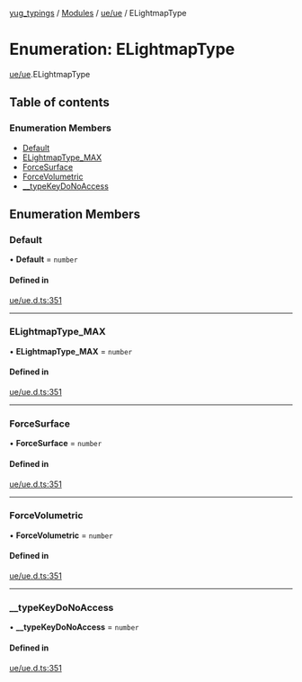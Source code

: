 [yug_typings](../README.md) / [Modules](../modules.md) / [ue/ue](../modules/ue_ue.md) / ELightmapType

# Enumeration: ELightmapType

[ue/ue](../modules/ue_ue.md).ELightmapType

## Table of contents

### Enumeration Members

- [Default](ue_ue.ELightmapType.md#default)
- [ELightmapType\_MAX](ue_ue.ELightmapType.md#elightmaptype_max)
- [ForceSurface](ue_ue.ELightmapType.md#forcesurface)
- [ForceVolumetric](ue_ue.ELightmapType.md#forcevolumetric)
- [\_\_typeKeyDoNoAccess](ue_ue.ELightmapType.md#__typekeydonoaccess)

## Enumeration Members

### Default

• **Default** = `number`

#### Defined in

[ue/ue.d.ts:351](https://github.com/YugMetaverse/yug_typings/blob/b7d9b19/ue/ue.d.ts#L351)

___

### ELightmapType\_MAX

• **ELightmapType\_MAX** = `number`

#### Defined in

[ue/ue.d.ts:351](https://github.com/YugMetaverse/yug_typings/blob/b7d9b19/ue/ue.d.ts#L351)

___

### ForceSurface

• **ForceSurface** = `number`

#### Defined in

[ue/ue.d.ts:351](https://github.com/YugMetaverse/yug_typings/blob/b7d9b19/ue/ue.d.ts#L351)

___

### ForceVolumetric

• **ForceVolumetric** = `number`

#### Defined in

[ue/ue.d.ts:351](https://github.com/YugMetaverse/yug_typings/blob/b7d9b19/ue/ue.d.ts#L351)

___

### \_\_typeKeyDoNoAccess

• **\_\_typeKeyDoNoAccess** = `number`

#### Defined in

[ue/ue.d.ts:351](https://github.com/YugMetaverse/yug_typings/blob/b7d9b19/ue/ue.d.ts#L351)

